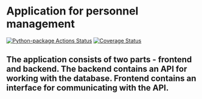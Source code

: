 # Application for personnel management
[![Python-package Actions Status](https://github.com/akimov228aleksei/DRF/workflows/Actions_Status/badge.svg?branch=dev)](https://github.com/akimov228aleksei/DRF/actions)
[![Coverage Status](https://coveralls.io/repos/github/akimov228aleksei/DRF/badge.svg?branch=dev)](https://coveralls.io/github/akimov228aleksei/DRF?branch=dev)

## The application consists of two parts - frontend and backend. The backend contains an API for working with the database. Frontend contains an interface for communicating with the API.